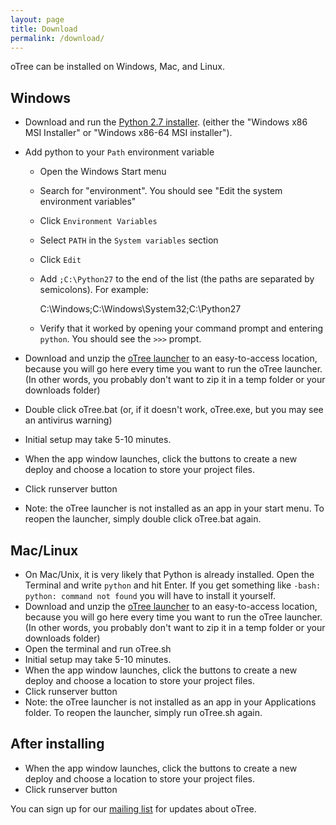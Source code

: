 ```yaml
---
layout: page
title: Download
permalink: /download/
---
```


oTree can be installed on Windows, Mac, and Linux.

## Windows
- Download and run the [Python 2.7 installer](https://www.python.org/download/releases/2.7.8/).
(either the "Windows x86 MSI Installer" or "Windows x86-64 MSI installer").

- Add python to your `Path` environment variable
    * Open the Windows Start menu
    * Search for "environment". You should see "Edit the system environment variables"
    * Click `Environment Variables`
    * Select `PATH` in the `System variables` section
    * Click `Edit`
    * Add `;C:\Python27` to the end of the list (the paths are separated by semicolons). For example:

        C:\Windows;C:\Windows\System32;C:\Python27

    * Verify that it worked by opening your command prompt and entering `python`. You should see the `>>>` prompt.

- Download and unzip the [oTree launcher](https://github.com/oTree-org/otree-launcher/archive/master.zip)
to an easy-to-access location, because you will go here every time you want to run the oTree launcher.
(In other words, you probably don't want to zip it in a temp folder or your downloads folder)
- Double click oTree.bat (or, if it doesn't work, oTree.exe, but you may see an antivirus warning)
- Initial setup may take 5-10 minutes.
- When the app window launches, click the buttons to create a new deploy and  choose a location to store your project files.
- Click runserver button
- Note: the oTree launcher is not installed as an app in your start menu. To reopen the launcher, simply double click oTree.bat again.

## Mac/Linux
- On Mac/Unix, it is very likely that Python is already installed.
Open the Terminal and write `python` and hit Enter.
If you get something like `-bash: python: command not found` you will have to install it yourself.
- Download and unzip the [oTree launcher](https://github.com/oTree-org/otree-launcher/archive/master.zip)
to an easy-to-access location, because you will go here every time you want to run the oTree launcher.
(In other words, you probably don't want to zip it in a temp folder or your downloads folder)
- Open the terminal and run oTree.sh
- Initial setup may take 5-10 minutes.
- When the app window launches, click the buttons to create a new deploy and  choose a location to store your project files.
- Click runserver button
- Note: the oTree launcher is not installed as an app in your Applications folder. To reopen the launcher, simply run oTree.sh again.

## After installing
- When the app window launches, click the buttons to create a new deploy and  choose a location to store your project files.
- Click runserver button

You can sign up for our [mailing list](https://docs.google.com/forms/d/1jD4tocuX07DFYN2jDY2tcNXpkOCSqLhSOMboOgaVGtw/viewform) for updates about oTree.


